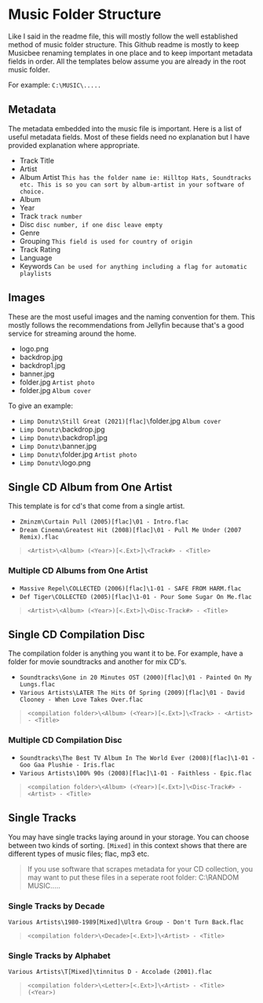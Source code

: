 # Music Folder Structure
Like I said in the readme file, this will mostly follow the well established method of music folder structure. This Github readme is mostly to keep Musicbee renaming templates in one place and to keep important metadata fields in order. All the templates below assume you are already in the root music folder.

For example:
`C:\MUSIC\.....`

## Metadata
The metadata embedded into the music file is important. Here is a list of useful metadata fields. Most of these fields need no explanation but I have provided explanation where appropriate.

* Track Title
* Artist
* Album Artist `This has the folder name ie: Hilltop Hats, Soundtracks etc. This is so you can sort by album-artist in your software of choice.`
* Album
* Year
* Track `track number`
* Disc `disc number, if one disc leave empty`
* Genre
* Grouping `This field is used for country of origin`
* Track Rating
* Language
* Keywords `Can be used for anything including a flag for automatic playlists`
## Images
These are the most useful images and the naming convention for them. This mostly follows the recommendations from Jellyfin because that's a good service for streaming around the home.
* logo.png
* backdrop.jpg
* backdrop1.jpg
* banner.jpg
* folder.jpg `Artist photo`
* folder.jpg `Album cover`

To give an example:
* `Limp Donutz\Still Great (2021)[flac]\`folder.jpg `Album cover`
* `Limp Donutz\`backdrop.jpg
* `Limp Donutz\`backdrop1.jpg
* `Limp Donutz\`banner.jpg
* `Limp Donutz\`folder.jpg `Artist photo`
* `Limp Donutz\`logo.png
## Single CD Album from One Artist
This template is for cd's that come from a single artist.

* `Zminzm\Curtain Pull (2005)[flac]\01 - Intro.flac`
* `Dream Cinema\Greatest Hit (2008)[flac]\01 - Pull Me Under (2007 Remix).flac`
> `<Artist>\<Album> (<Year>)[<.Ext>]\<Track#> - <Title>`
### Multiple CD Albums from One Artist
* `Massive Repel\COLLECTED (2006)[flac]\1-01 - SAFE FROM HARM.flac`
* `Def Tiger\COLLECTED (2005)[flac]\1-01 - Pour Some Sugar On Me.flac`
> `<Artist>\<Album> (<Year>)[<.Ext>]\<Disc-Track#> - <Title>`
## Single CD Compilation Disc
The compilation folder is anything you want it to be. For example, have a folder for movie soundtracks and another for mix CD's.

* `Soundtracks\Gone in 20 Minutes OST (2000)[flac]\01 - Painted On My Lungs.flac`
* `Various Artists\LATER The Hits Of Spring (2009)[flac]\01 - David Clooney - When Love Takes Over.flac`
> `<compilation folder>\<Album> (<Year>)[<.Ext>]\<Track> - <Artist> - <Title>`
### Multiple CD Compilation Disc
* `Soundtracks\The Best TV Album In The World Ever (2008)[flac]\1-01 - Goo Gaa Plushie - Iris.flac`
* `Various Artists\100% 90s (2008)[flac]\1-01 - Faithless - Epic.flac`
> `<compilation folder>\<Album> (<Year>)[<.Ext>]\<Disc-Track#> - <Artist> - <Title>`
## Single Tracks
You may have single tracks laying around in your storage. You can choose between two kinds of sorting. `[Mixed]` in this context shows that there are different types of music files; flac, mp3 etc.
> If you use software that scrapes metadata for your CD collection, you may want to put these files in a seperate root folder: C:\RANDOM MUSIC\.....
### Single Tracks by Decade
`Various Artists\1980-1989[Mixed]\Ultra Group - Don't Turn Back.flac`
> `<compilation folder>\<Decade>[<.Ext>]\<Artist> - <Title>`
### Single Tracks by Alphabet
`Various Artists\T[Mixed]\tinnitus D - Accolade (2001).flac`
> `<compilation folder>\<Letter>[<.Ext>]\<Artist> - <Title> (<Year>)`
